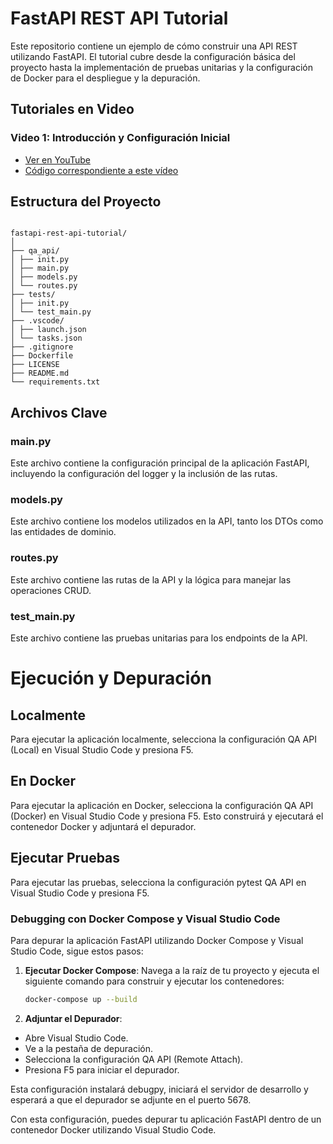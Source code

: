 # FastAPI REST API Tutorial

Este repositorio contiene un ejemplo de cómo construir una API REST utilizando FastAPI. El tutorial cubre desde la configuración básica del proyecto hasta la implementación de pruebas unitarias y la configuración de Docker para el despliegue y la depuración.

## Tutoriales en Video

### Video 1: Introducción y Configuración Inicial
- [Ver en YouTube](https://youtu.be/9oUlpbcC8BQ)
- [Código correspondiente a este vídeo](https://github.com/jgcarmona-com/fastapi-rest-api-tutorial/tree/fa96b75)

## Estructura del Proyecto
```plaintext

fastapi-rest-api-tutorial/
│
├── qa_api/
│ ├── init.py
│ ├── main.py
│ ├── models.py
│ └── routes.py
├── tests/
│ ├── init.py
│ └── test_main.py
├── .vscode/
│ ├── launch.json
│ └── tasks.json
├── .gitignore
├── Dockerfile
├── LICENSE
├── README.md
└── requirements.txt
```

## Archivos Clave

### main.py

Este archivo contiene la configuración principal de la aplicación FastAPI, incluyendo la configuración del logger y la inclusión de las rutas.

### models.py
Este archivo contiene los modelos utilizados en la API, tanto los DTOs como las entidades de dominio.

### routes.py
Este archivo contiene las rutas de la API y la lógica para manejar las operaciones CRUD.

### test_main.py
Este archivo contiene las pruebas unitarias para los endpoints de la API.

# Ejecución y Depuración
## Localmente
Para ejecutar la aplicación localmente, selecciona la configuración QA API (Local) en Visual Studio Code y presiona F5.

## En Docker
Para ejecutar la aplicación en Docker, selecciona la configuración QA API (Docker) en Visual Studio Code y presiona F5. Esto construirá y ejecutará el contenedor Docker y adjuntará el depurador.

## Ejecutar Pruebas
Para ejecutar las pruebas, selecciona la configuración pytest QA API en Visual Studio Code y presiona F5.

### Debugging con Docker Compose y Visual Studio Code

Para depurar la aplicación FastAPI utilizando Docker Compose y Visual Studio Code, sigue estos pasos:

1. **Ejecutar Docker Compose**:
   Navega a la raíz de tu proyecto y ejecuta el siguiente comando para construir y ejecutar los contenedores:
   ```sh
   docker-compose up --build
2. **Adjuntar el Depurador**:
- Abre Visual Studio Code.
- Ve a la pestaña de depuración.
- Selecciona la configuración QA API (Remote Attach).
- Presiona F5 para iniciar el depurador.

Esta configuración instalará debugpy, iniciará el servidor de desarrollo y esperará a que el depurador se adjunte en el puerto 5678.

Con esta configuración, puedes depurar tu aplicación FastAPI dentro de un contenedor Docker utilizando Visual Studio Code.